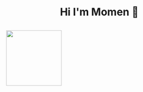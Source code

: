 <h1 align="center">Hi I'm Momen 👋</h1>
<p align="center">
  <a href="https://www.facebook.com/momen.essa594"><img src=""/></a>
  
  <a href="https://www.linkedin.com/in/momenaboessa"><img src="https://hirechamp.com/wp-content/uploads/2017/04/LinkedIn-button-Connect-With-Me.jpg" width=150/></a>

  <a href="https://www.youtube.com/momenaboessa"><img src=""/></a>
  <a href="https://www.instagram.com/momenaboessa1"><img src=""/></a>
</p>


<!--
**momenaboessa/momenaboessa** is a ✨ _special_ ✨ repository because its `README.md` (this file) appears on your GitHub profile.

Here are some ideas to get you started:

- 🔭 I’m currently working on ...
- 🌱 I’m currently learning ...
- 👯 I’m looking to collaborate on ...
- 🤔 I’m looking for help with ...
- 💬 Ask me about ...
- 📫 How to reach me: ...
- 😄 Pronouns: ...
- ⚡ Fun fact: ...
-->
